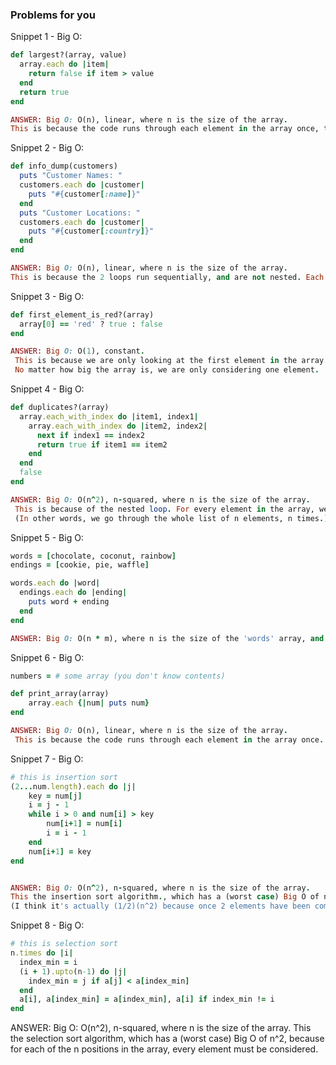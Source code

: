 ### Problems for you

Snippet 1 - Big O:
```ruby
def largest?(array, value)
  array.each do |item|
    return false if item > value
  end
  return true
end

ANSWER: Big O: O(n), linear, where n is the size of the array.
This is because the code runs through each element in the array once, to compare it to the given value.
```````````````````````````````````````


Snippet 2 - Big O:
```ruby
def info_dump(customers)
  puts "Customer Names: "
  customers.each do |customer|
    puts "#{customer[:name]}"
  end
  puts "Customer Locations: "
  customers.each do |customer|
    puts "#{customer[:country]}"
  end
end

ANSWER: Big O: O(n), linear, where n is the size of the array.
This is because the 2 loops run sequentially, and are not nested. Each loop runs through every element in the array once. This makes the efficiency n + n, or 2n, which is still linear, and is still considered O(n).
```````````````````````````````````````


Snippet 3 - Big O:
```ruby
def first_element_is_red?(array)
  array[0] == 'red' ? true : false
end

ANSWER: Big O: O(1), constant.
 This is because we are only looking at the first element in the array.
 No matter how big the array is, we are only considering one element.   
```````````````````````````````````````


Snippet 4 - Big O:
```ruby
def duplicates?(array)
  array.each_with_index do |item1, index1|
    array.each_with_index do |item2, index2|
      next if index1 == index2
      return true if item1 == item2
    end
  end
  false
end

ANSWER: Big O: O(n^2), n-squared, where n is the size of the array.
 This is because of the nested loop. For every element in the array, we must consider every element in the array, so each element is seen n*n times.   
 (In other words, we go through the whole list of n elements, n times.)
```````````````````````````````````````


Snippet 5 - Big O:
```ruby
words = [chocolate, coconut, rainbow]
endings = [cookie, pie, waffle]

words.each do |word|
  endings.each do |ending|
    puts word + ending
  end
end

ANSWER: Big O: O(n * m), where n is the size of the 'words' array, and m is the size of the 'endings' array. This is because of the nested loops. For each of the n words, all m endings are seen.
```````````````````````````````````````


Snippet 6 - Big O:
```ruby
numbers = # some array (you don't know contents)

def print_array(array)
    array.each {|num| puts num}
end

ANSWER: Big O: O(n), linear, where n is the size of the array.
 This is because the code runs through each element in the array once.
```````````````````````````````````````



Snippet 7 - Big O:
```ruby
# this is insertion sort
(2...num.length).each do |j|
    key = num[j]
    i = j - 1
    while i > 0 and num[i] > key
        num[i+1] = num[i]
        i = i - 1
    end
    num[i+1] = key
end


ANSWER: Big O: O(n^2), n-squared, where n is the size of the array.
This the insertion sort algorithm., which has a (worst case) Big O of n^2, because element (which is used once as a key), must (in the worst case) be compared with every other element.
(I think it's actually (1/2)(n^2) because once 2 elements have been compared, they won't be compared again, but in Big O terms, that is equivalent to an n^2 efficiency.)
```````````````````````````````````````


Snippet 8 - Big O:
```ruby
# this is selection sort
n.times do |i|
  index_min = i
  (i + 1).upto(n-1) do |j|
    index_min = j if a[j] < a[index_min]
  end
  a[i], a[index_min] = a[index_min], a[i] if index_min != i
end
```
ANSWER: Big O: O(n^2), n-squared, where n is the size of the array.
This the selection sort algorithm, which has a (worst case) Big O of n^2,
because for each of the n positions in the array, every element must be considered.
```````````````````````````````````````
